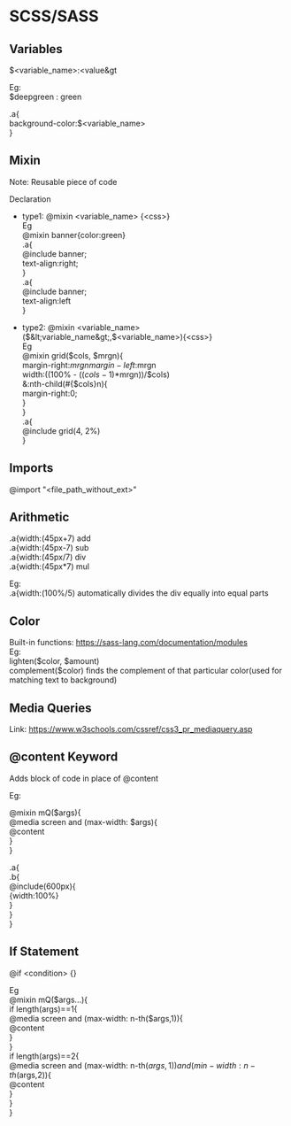 # SCSS/SASS

## Variables

\$&lt;variable_name&gt;:&lt;value&gt

Eg:  
\$deepgreen : green

.a{  
 background-color:\$&lt;variable_name&gt;  
}

## Mixin

Note: Reusable piece of code

Declaration

- type1: @mixin &lt;variable_name&gt; {&lt;css&gt;}  
  Eg  
  @mixin banner{color:green}  
  .a{  
  @include banner;  
  text-align:right;  
  }  
  .a{  
  @include banner;  
  text-align:left  
  }

- type2: @mixin &lt;variable_name&gt;($&lt;variable_name&gt;,$&lt;variable_name&gt;){&lt;css&gt;}  
  Eg  
  @mixin grid($cols, $mrgn){  
  margin-right:$mrgn  
margin-left:$mrgn  
  width:((100% - (($cols-1)*$mrgn))/$cols)  
&:nth-child(#{$cols}n){  
  margin-right:0;  
  }  
  }  
  .a{  
   @include grid(4, 2%)  
  }

## Imports

@import "&lt;file_path_without_ext&gt;"

## Arithmetic

.a{width:(45px+7) add  
.a{width:(45px-7) sub  
.a{width:(45px/7) div  
.a{width:(45px\*7) mul

Eg:  
.a{width:(100%/5) automatically divides the div equally into equal parts

## Color

Built-in functions: <https://sass-lang.com/documentation/modules>  
Eg:  
lighten($color, $amount)  
complement(\$color) finds the complement of that particular color(used for matching text to background)

## Media Queries

Link: <https://www.w3schools.com/cssref/css3_pr_mediaquery.asp>

## @content Keyword

Adds block of code in place of @content

Eg:

@mixin mQ($args){  
@media screen  and (max-width: $args){  
@content  
}  
}

.a{  
.b{  
@include(600px){  
{width:100%}  
}  
}  
}

## If Statement

@if &lt;condition&gt; {}

Eg  
@mixin mQ($args...){  
        if length(args)==1{  
        @media screen  and (max-width: n-th($args,1)){  
 @content  
 }  
 }  
 if length(args)==2{  
 @media screen and (max-width: n-th($args,1)) and (min-width: n-th($args,2)){  
 @content  
 }  
 }  
}
